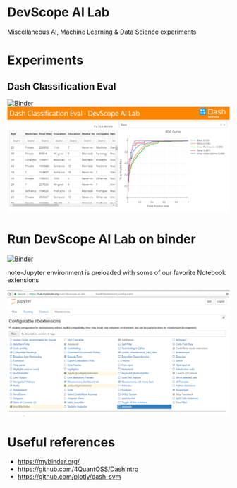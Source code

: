 # DevScope AI Lab

Miscellaneous AI, Machine Learning & Data Science experiments 

# Experiments
## Dash Classification Eval
[![Binder](https://beta.mybinder.org/badge.svg)](https://mybinder.org/v2/gh/DevScope/ai-lab/master?filepath=dash-classification-eval%2Fdash-classification-eval.ipynb)
  ![](./dash-classification-eval/screenshot.png)
  

# Run DevScope AI Lab on binder
[![Binder](https://mybinder.org/badge.svg)](https://mybinder.org/v2/gh/DevScope/ai-lab/master)

note-Jupyter environment is preloaded with some of our favorite Notebook extensions

![](./images/2018-08-16-23-50-11.png)

# Useful references

- https://mybinder.org/
- https://github.com/4QuantOSS/DashIntro 
- https://github.com/plotly/dash-svm
